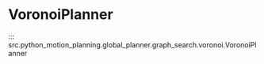 # VoronoiPlanner

::: src.python_motion_planning.global_planner.graph_search.voronoi.VoronoiPlanner
